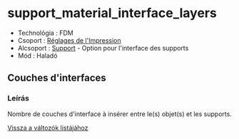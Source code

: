 # support\_material\_interface\_layers

* Technológia : FDM
* Csoport : [Réglages de l'Impression](../print_settings/print_settings.md)
* Alcsoport : [Support](../print_settings/print_settings.md#support) - Option pour l'interface des supports
* Mód : Haladó

## Couches d'interfaces

### Leírás

Nombre de couches d'interface à insérer entre le\(s\) objet\(s\) et les supports.

[Vissza a változók listájához](variable_list.md)

